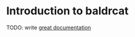 # Introduction to baldrcat

TODO: write [great documentation](http://jacobian.org/writing/what-to-write/)
